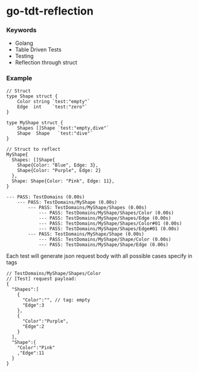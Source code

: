 # go-tdt-reflection

### Keywords
- Golang
- Table Driven Tests
- Testing
- Reflection through struct

### Example
```
// Struct
type Shape struct {
	Color string `test:"empty"`
	Edge  int    `test:"zero"`
}

type MyShape struct {
	Shapes []Shape `test:"empty,dive"`
	Shape  Shape   `test:"dive"`
}
```

```
// Struct to reflect
MyShape{
  Shapes: []Shape{
    Shape{Color: "Blue", Edge: 3},
    Shape{Color: "Purple", Edge: 2}
  },
  Shape: Shape{Color: "Pink", Edge: 11},
}
```

```
--- PASS: TestDomains (0.00s)
    --- PASS: TestDomains/MyShape (0.00s)
        --- PASS: TestDomains/MyShape/Shapes (0.00s)
            --- PASS: TestDomains/MyShape/Shapes/Color (0.00s)
            --- PASS: TestDomains/MyShape/Shapes/Edge (0.00s)
            --- PASS: TestDomains/MyShape/Shapes/Color#01 (0.00s)
            --- PASS: TestDomains/MyShape/Shapes/Edge#01 (0.00s)
        --- PASS: TestDomains/MyShape/Shape (0.00s)
            --- PASS: TestDomains/MyShape/Shape/Color (0.00s)
            --- PASS: TestDomains/MyShape/Shape/Edge (0.00s)
```

Each test will generate json request body with all possible cases specify in tags
```
// TestDomains/MyShape/Shapes/Color
// [Test] request payload:
{
  "Shapes":[
    {
      "Color":"", // tag: empty
      "Edge":3
    },
    {
      "Color":"Purple",
      "Edge":2
    }
  ],
  "Shape":{
    "Color":"Pink"
    ,"Edge":11
  }
}
```